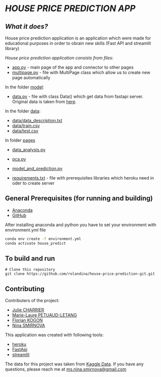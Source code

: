 # *HOUSE PRICE PREDICTION APP* 

## *What it does?*
House price prediction application is an application which were made for educational purposes in order to obrain new skills (Fast API and streamlit library)


*House price prediction application consists from files:*


- [app.py](https://github.com/rolandina/house-price-prediction-app/blob/master/app.py) - main page of the app and connector to other pages
- [multipage.py](https://github.com/rolandina/house-price-prediction-app/blob/master/multipage.py) - file with MultiPage class which allow us to create new page automatically

In the folder [model](https://github.com/rolandina/house-price-prediction-app/tree/master/model):
- [data.py](https://github.com/rolandina/house-price-prediction-app/blob/master/model/data.py) - file with class Data() which get data from fastapi server. Original data is taken from [here](https://www.kaggle.com/c/house-prices-advanced-regression-techniques/data).

In the folder [data](https://github.com/rolandina/house-price-prediction-app/tree/master/data):
- [data/data_description.txt](https://github.com/rolandina/house-price-prediction/blob/master/data/data_description.txt)
- [data/train.csv](https://github.com/rolandina/house-price-prediction-app/blob/master/data/train.csv)
- [data/test.csv](https://github.com/rolandina/house-price-prediction-app/blob/master/data/test.csv)

In folder [pages](https://github.com/rolandina/house-price-prediction-app/tree/master/pages)
- [data_analysis.py](https://github.com/rolandina/house-price-prediction-app/blob/master/pages/data_analysis.py)
- [pca.py](https://github.com/rolandina/house-price-prediction-app/blob/master/pages/pca.py)
- [model_and_prediction.py](https://github.com/rolandina/house-price-prediction-app/blob/master/pages/model_and_prediction.py)


- [requirements.txt](https://github.com/rolandina/house-price-prediction-app/requirements.txt) -  file with prerequisites libraries which heroku need in oder to create server


## General Prerequisites (for running and building)

* [Anaconda](https://www.anaconda.com/products/individual)
* [GitHub](https://github.com)

After installing anaconda and python you have to set your environment with environment.yml file

```bash
conda env create -f environment.yml
conda activate house_predict
```

## To build and run


```
# Clone this repository 
git clone https://github.com/rolandina/house-price-prediction-git.git
```


## Contributing

Contributers of the project:
- [Julie CHARRIER](https://github.com/JulieCHARRIER)
- [Marie-Laure PETUAUD-LETANG](https://github.com/mlpetuaud)
- [Florian KOGON](https://github.com/FlorianKogon)
- [Nina SMIRNOVA](https://github.com/rolandina)

This application was created with following tools:
- [heroku](https://dashboard.heroku.com/apps)
- [FastApi](https://fastapi.tiangolo.com/)
- [streamlit](https://streamlit.io/)

The data for this project was taken from [Kaggle Data](https://www.kaggle.com/c/house-prices-advanced-regression-techniques/data).
If you have any questions, please reach me at ms.nina.smirnova@gmail.com


